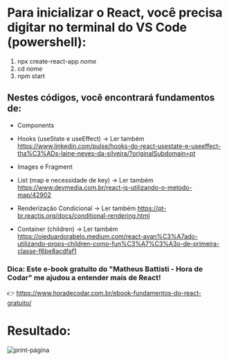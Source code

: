 # Para inicializar o React, você precisa digitar no terminal do VS Code (powershell):
1. npx create-react-app *nome*
2. cd *nome*
3. npm start

## Nestes códigos, você encontrará fundamentos de:

* Components

* Hooks (useState e useEffect)
-> Ler também https://www.linkedin.com/pulse/hooks-do-react-usestate-e-useeffect-tha%C3%ADs-laine-neves-da-silveira/?originalSubdomain=pt

* Images e Fragment

* List (map e necessidade de key)
-> Ler também https://www.devmedia.com.br/react-js-utilizando-o-metodo-map/42902

* Renderização Condicional
-> Ler também https://pt-br.reactjs.org/docs/conditional-rendering.html

* Container (children)
-> Ler também https://oieduardorabelo.medium.com/react-avan%C3%A7ado-utilizando-props-children-como-fun%C3%A7%C3%A3o-de-primeira-classe-f6be8acdfaf1

### Dica: Este e-book gratuito do "Matheus Battisti - Hora de Codar" me ajudou a entender mais de React! 

👉 https://www.horadecodar.com.br/ebook-fundamentos-do-react-gratuito/

# Resultado:

![print-página](https://user-images.githubusercontent.com/102486199/192059035-a6a60b6b-d049-4897-8650-f20269610c33.png)
